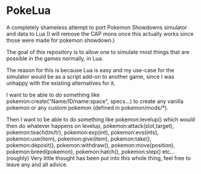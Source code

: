 # PokeLua

 A completely shameless attempt to port Pokemon Showdowns simulator and data to Lua (I will remove the CAP mons once this actually works since those were made for pokemon showdown.)
 
 The goal of this repository is to allow one to simulate most things that are possible in the games normally, in Lua.
 
 The reason for this is because Lua is easy and my use-case for the simulator would be as a script add-on to another game, since I was unhappy with the existing alternatives for it.
 
 I want to be able to do something like pokemon:create("Name/ID/name:space", specs...) to create any vanilla pokemon or any custom pokemon (defined in pokemon/mods/*).
 
 Then I want to be able to do something like pokemon:levelup() which would then do whatever happens on levelup, pokemon:attack(slot,target), pokemon:teach(tm/tr), pokemon:exp(int), pokemon:evs(ints), pokemon:use(item), pokemon:give(item), pokemon:take(), pokemon:deposit(), pokemon:withdraw(), pokemon:move(position), pokemon:breed(pokemon), pokemon:hatch(), pokemon:step() etc... (roughly)
 Very little thought has been put into this whole thing, feel free to leave any and all advice.
